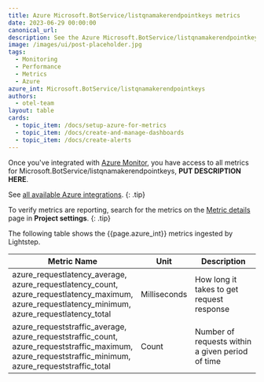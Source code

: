 ```yaml
---
title: Azure Microsoft.BotService/listqnamakerendpointkeys metrics
date: 2023-06-29 00:00:00
canonical_url:
description: See the Azure Microsoft.BotService/listqnamakerendpointkeys metrics ingested by Lightstep Observability
image: /images/ui/post-placeholder.jpg
tags:
  - Monitoring
  - Performance
  - Metrics
  - Azure
azure_int: Microsoft.BotService/listqnamakerendpointkeys
authors:
  - otel-team
layout: table
cards:
  - topic_item: /docs/setup-azure-for-metrics
  - topic_item: /docs/create-and-manage-dashboards
  - topic_item: /docs/create-alerts
---
```

Once you've integrated with [Azure Monitor](/docs/setup-azure-for-metrics), you have access to all metrics for Microsoft.BotService/listqnamakerendpointkeys, **PUT DESCRIPTION HERE**. 

See [all available Azure integrations](/docs/azure-metrics).
{: .tip}

To verify metrics are reporting, search for the metrics on the [Metric details](/docs/manage-metric-details) page in **Project settings**.
{: .tip}

The following table shows the {{page.azure_int}} metrics ingested by Lightstep.
<table class="table-aws">
<colgroup><col span="1" style="width: 35%;" /><col span="1" style="width: 15%;" /><col span="1" style="width: 35%;" /></colgroup>
  <thead>
    <th>Metric Name</th>
    <th>Unit</th>
    <th>Description</th>
  </thead>
  <tr>
    <td>azure_requestlatency_average, azure_requestlatency_count, azure_requestlatency_maximum, azure_requestlatency_minimum, azure_requestlatency_total</td>
    <td>Milliseconds</td>
    <td>How long it takes to get request response</td>
  </tr>
  <tr>
    <td>azure_requeststraffic_average, azure_requeststraffic_count, azure_requeststraffic_maximum, azure_requeststraffic_minimum, azure_requeststraffic_total</td>
    <td>Count</td>
    <td>Number of requests within a given period of time</td>
  </tr>
</table>
